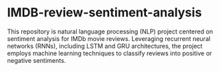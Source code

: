# IMDB-review-sentiment-analysis
This repository is natural language processing (NLP) project centered on sentiment analysis for IMDb movie reviews. Leveraging recurrent neural networks (RNNs), including LSTM and GRU architectures, the project employs machine learning techniques to classify reviews into positive or negative sentiments.
